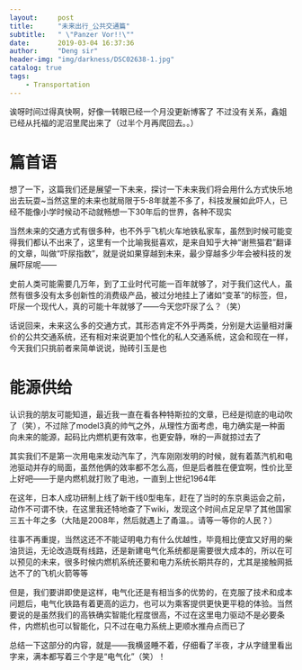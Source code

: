 ```yaml
---
layout:     post
title:      "未来出行_公共交通篇"
subtitle:   " \"Panzer Vor!!\""
date:       2019-03-04 16:37:36
author:     "Deng sir"
header-img: "img/darkness/DSC02638-1.jpg"
catalog: true
tags:
    - Transportation
---
```


诶呀时间过得真快啊，好像一转眼已经一个月没更新博客了
不过没有关系，鑫姐已经从托福的泥沼里爬出来了（过半个月再爬回去。。）

# 篇首语

想了一下，这篇我们还是展望一下未来，探讨一下未来我们将会用什么方式快乐地出去玩耍~当然这里的未来也就局限于5-8年就差不多了，科技发展如此吓人，已经不能像小学时候动不动就畅想一下30年后的世界，各种不现实

当然未来的交通方式有很多种，也不外乎飞机火车地铁私家车，虽然到时候可能变得我们都认不出来了，这里有一个比喻我挺喜欢，是来自知乎大神“谢熊猫君”翻译的文章，叫做“吓尿指数”，就是说如果穿越到未来，最少穿越多少年会被科技的发展吓尿呢——

史前人类可能需要几万年，到了工业时代可能一百年就够了，对于我们这代人，虽然有很多没有太多创新性的消费级产品，被过分地挂上了诸如“变革”的标签，但，吓尿一个现代人，真的可能十年就够了——今天您吓尿了么？（笑）

话说回来，未来这么多的交通方式，其形态肯定不外乎两类，分别是大运量相对廉价的公共交通系统，还有相对来说更加个性化的私人交通系统，这会和现在一样，今天我们只挑前者来简单说说，抛砖引玉是也

# 能源供给

认识我的朋友可能知道，最近我一直在看各种特斯拉的文章，已经是彻底的电动吹了（笑），不过除了model3真的帅气之外，从理性方面考虑，电力确实是一种面向未来的能源，起码比内燃机更有效率，也更安静，咻的一声就掠过去了

其实我们不是第一次用电来发动汽车了，汽车刚刚发明的时候，就有着蒸汽机和电池驱动并存的局面，虽然他俩的效率都不怎么高，但是后者胜在便宜啊，性价比至上好吧——于是内燃机就打败了电池，一直到上世纪1964年

在这年，日本人成功研制上线了新干线0型电车，赶在了当时的东京奥运会之前，动作不可谓不快，在这里我还特地查了下wiki，发现这个时间点足足早了其他国家三五十年之多（大陆是2008年，然后就遇上了甬温。。请等一等你的人民？）

往事不再重提，当然这还不不能证明电力有什么优越性，毕竟相比便宜又好用的柴油货运，无论改造既有线路，还是新建电气化系统都是需要很大成本的，所以在可以预见的未来，很多时候内燃机系统还要和电力系统长期共存的，尤其是接触网抵达不了的飞机火箭等等

但是，我们要讲即使是这样，电气化还是有相当多的优势的，在克服了技术和成本问题后，电气化铁路有着更高的运力，也可以为乘客提供更快更平稳的体验。当然要说的是虽然我们的高铁确实智能化程度很高，不过在这里电力驱动不是必要条件，内燃机也可以智能化，只不过在电力系统上更顺水推舟点而已了

总结一下这部分的内容，就是——我横竖睡不着，仔细看了半夜，才从字缝里看出字来，满本都写着三个字是“电气化”（笑）！

